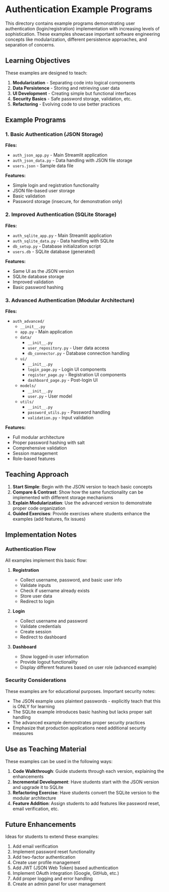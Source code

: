 # Authentication Example Programs

This directory contains example programs demonstrating user authentication (login/registration) implementation with increasing levels of sophistication. These examples showcase important software engineering concepts like modularization, different persistence approaches, and separation of concerns.

## Learning Objectives

These examples are designed to teach:

1. **Modularization** - Separating code into logical components
2. **Data Persistence** - Storing and retrieving user data
3. **UI Development** - Creating simple but functional interfaces
4. **Security Basics** - Safe password storage, validation, etc.
5. **Refactoring** - Evolving code to use better practices

## Example Programs

### 1. Basic Authentication (JSON Storage)

**Files:**
- `auth_json_app.py` - Main Streamlit application
- `auth_json_data.py` - Data handling with JSON file storage
- `users.json` - Sample data file

**Features:**
- Simple login and registration functionality
- JSON file-based user storage
- Basic validation
- Password storage (insecure, for demonstration only)

### 2. Improved Authentication (SQLite Storage)

**Files:**
- `auth_sqlite_app.py` - Main Streamlit application
- `auth_sqlite_data.py` - Data handling with SQLite
- `db_setup.py` - Database initialization script
- `users.db` - SQLite database (generated)

**Features:**
- Same UI as the JSON version
- SQLite database storage
- Improved validation
- Basic password hashing

### 3. Advanced Authentication (Modular Architecture)

**Files:**
- `auth_advanced/`
  - `__init__.py`
  - `app.py` - Main application
  - `data/`
    - `__init__.py`
    - `user_repository.py` - User data access
    - `db_connector.py` - Database connection handling
  - `ui/`
    - `__init__.py`
    - `login_page.py` - Login UI components
    - `register_page.py` - Registration UI components
    - `dashboard_page.py` - Post-login UI
  - `models/`
    - `__init__.py`
    - `user.py` - User model
  - `utils/`
    - `__init__.py`
    - `password_utils.py` - Password handling
    - `validation.py` - Input validation

**Features:**
- Full modular architecture
- Proper password hashing with salt
- Comprehensive validation
- Session management
- Role-based features

## Teaching Approach

1. **Start Simple**: Begin with the JSON version to teach basic concepts
2. **Compare & Contrast**: Show how the same functionality can be implemented with different storage mechanisms
3. **Explain Modularization**: Use the advanced version to demonstrate proper code organization
4. **Guided Exercises**: Provide exercises where students enhance the examples (add features, fix issues)

## Implementation Notes

### Authentication Flow

All examples implement this basic flow:

1. **Registration**
   - Collect username, password, and basic user info
   - Validate inputs
   - Check if username already exists
   - Store user data
   - Redirect to login

2. **Login**
   - Collect username and password
   - Validate credentials
   - Create session
   - Redirect to dashboard

3. **Dashboard**
   - Show logged-in user information
   - Provide logout functionality
   - Display different features based on user role (advanced example)

### Security Considerations

These examples are for educational purposes. Important security notes:

- The JSON example uses plaintext passwords - explicitly teach that this is ONLY for learning
- The SQLite example introduces basic hashing but lacks proper salt handling
- The advanced example demonstrates proper security practices
- Emphasize that production applications need additional security measures

## Use as Teaching Material

These examples can be used in the following ways:

1. **Code Walkthrough**: Guide students through each version, explaining the enhancements
2. **Incremental Development**: Have students start with the JSON version and upgrade it to SQLite
3. **Refactoring Exercise**: Have students convert the SQLite version to the modular architecture
4. **Feature Addition**: Assign students to add features like password reset, email verification, etc.

## Future Enhancements

Ideas for students to extend these examples:

1. Add email verification
2. Implement password reset functionality
3. Add two-factor authentication
4. Create user profile management
5. Add JWT (JSON Web Token) based authentication
6. Implement OAuth integration (Google, GitHub, etc.)
7. Add proper logging and error handling
8. Create an admin panel for user management